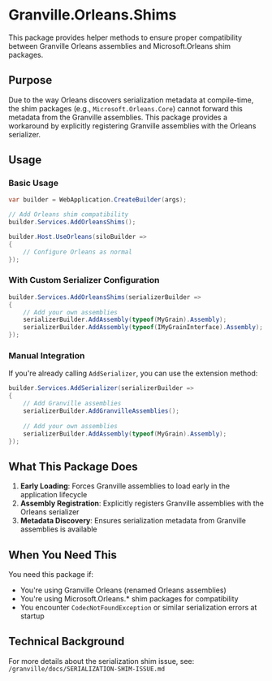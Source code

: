 # Granville.Orleans.Shims

This package provides helper methods to ensure proper compatibility between Granville Orleans assemblies and Microsoft.Orleans shim packages.

## Purpose

Due to the way Orleans discovers serialization metadata at compile-time, the shim packages (e.g., `Microsoft.Orleans.Core`) cannot forward this metadata from the Granville assemblies. This package provides a workaround by explicitly registering Granville assemblies with the Orleans serializer.

## Usage

### Basic Usage

```csharp
var builder = WebApplication.CreateBuilder(args);

// Add Orleans shim compatibility
builder.Services.AddOrleansShims();

builder.Host.UseOrleans(siloBuilder =>
{
    // Configure Orleans as normal
});
```

### With Custom Serializer Configuration

```csharp
builder.Services.AddOrleansShims(serializerBuilder =>
{
    // Add your own assemblies
    serializerBuilder.AddAssembly(typeof(MyGrain).Assembly);
    serializerBuilder.AddAssembly(typeof(IMyGrainInterface).Assembly);
});
```

### Manual Integration

If you're already calling `AddSerializer`, you can use the extension method:

```csharp
builder.Services.AddSerializer(serializerBuilder =>
{
    // Add Granville assemblies
    serializerBuilder.AddGranvilleAssemblies();
    
    // Add your own assemblies
    serializerBuilder.AddAssembly(typeof(MyGrain).Assembly);
});
```

## What This Package Does

1. **Early Loading**: Forces Granville assemblies to load early in the application lifecycle
2. **Assembly Registration**: Explicitly registers Granville assemblies with the Orleans serializer
3. **Metadata Discovery**: Ensures serialization metadata from Granville assemblies is available

## When You Need This

You need this package if:
- You're using Granville Orleans (renamed Orleans assemblies)
- You're using Microsoft.Orleans.* shim packages for compatibility
- You encounter `CodecNotFoundException` or similar serialization errors at startup

## Technical Background

For more details about the serialization shim issue, see:
`/granville/docs/SERIALIZATION-SHIM-ISSUE.md`